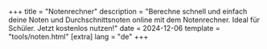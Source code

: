 +++
title = "Notenrechner"
description = "Berechne schnell und einfach deine Noten und Durchschnittsnoten online mit dem Notenrechner. Ideal für Schüler. Jetzt kostenlos nutzen!"
date = 2024-12-06
template = "tools/noten.html"
[extra]
lang = "de"
+++